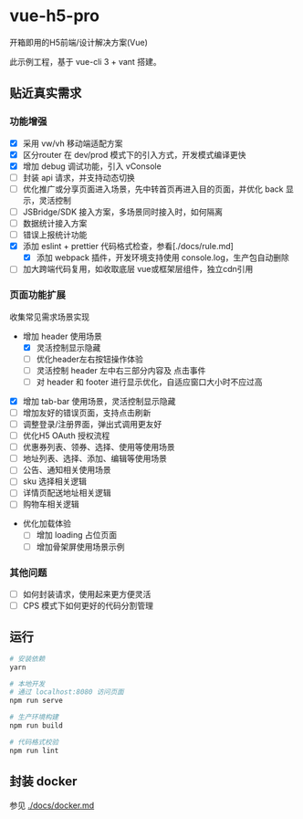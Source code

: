 # vue-h5-pro

开箱即用的H5前端/设计解决方案(Vue)

此示例工程，基于 vue-cli 3 + vant 搭建。

## 贴近真实需求

### 功能增强

- [x] 采用 vw/vh 移动端适配方案
- [x] 区分router 在 dev/prod 模式下的引入方式，开发模式编译更快
- [x] 增加 debug 调试功能，引入 vConsole
- [ ] 封装 api 请求，并支持动态切换
- [ ] 优化推广或分享页面进入场景，先中转首页再进入目的页面，并优化 back 显示，灵活控制
- [ ] JSBridge/SDK 接入方案，多场景同时接入时，如何隔离
- [ ] 数据统计接入方案
- [ ] 错误上报统计功能
- [x] 添加 eslint + prettier 代码格式检查，参看[./docs/rule.md]
  - [x] 添加 webpack 插件，开发环境支持使用 console.log，生产包自动删除
- [ ] 加大跨端代码复用，如收取底层 vue或框架层组件，独立cdn引用

### 页面功能扩展

收集常见需求场景实现

- 增加 header 使用场景
  - [x] 灵活控制显示隐藏
  - [ ] 优化header左右按钮操作体验
  - [ ] 灵活控制 header 左中右三部分内容及 点击事件
  - [ ] 对 header 和 footer 进行显示优化，自适应窗口大小时不应过高
- [x] 增加 tab-bar 使用场景，灵活控制显示隐藏
- [ ] 增加友好的错误页面，支持点击刷新
- [ ] 调整登录/注册界面，弹出式调用更友好
- [ ] 优化H5 OAuth 授权流程
- [ ] 优惠券列表、领券、选择、使用等使用场景
- [ ] 地址列表、选择、添加、编辑等使用场景
- [ ] 公告、通知相关使用场景
- [ ] sku 选择相关逻辑
- [ ] 详情页配送地址相关逻辑
- [ ] 购物车相关逻辑
- 优化加载体验
  - [ ] 增加 loading 占位页面
  - [ ] 增加骨架屏使用场景示例

### 其他问题

- [ ] 如何封装请求，使用起来更方便灵活
- [ ] CPS 模式下如何更好的代码分割管理

## 运行

``` bash
# 安装依赖
yarn

# 本地开发
# 通过 localhost:8080 访问页面
npm run serve

# 生产环境构建
npm run build

# 代码格式校验
npm run lint
```

## 封装 docker

参见 [./docs/docker.md](./docs/docker.md)
